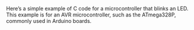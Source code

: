 Here’s a simple example of C code for a microcontroller that blinks an LED. This example is for an AVR microcontroller, such as the ATmega328P, commonly used in Arduino boards.
